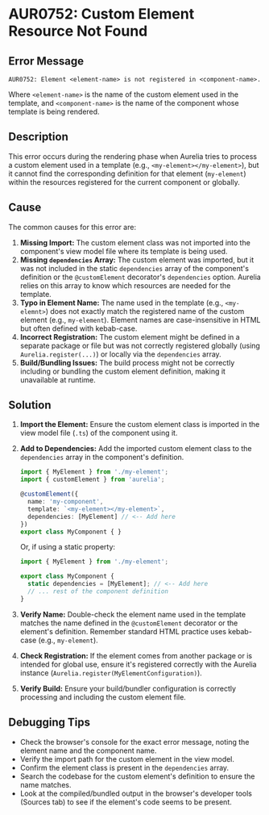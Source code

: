 # AUR0752: Custom Element Resource Not Found

## Error Message

`AUR0752: Element <element-name> is not registered in <component-name>.`

Where `<element-name>` is the name of the custom element used in the template, and `<component-name>` is the name of the component whose template is being rendered.

## Description

This error occurs during the rendering phase when Aurelia tries to process a custom element used in a template (e.g., `<my-element></my-element>`), but it cannot find the corresponding definition for that element (`my-element`) within the resources registered for the current component or globally.

## Cause

The common causes for this error are:

1.  **Missing Import:** The custom element class was not imported into the component's view model file where its template is being used.
2.  **Missing `dependencies` Array:** The custom element was imported, but it was not included in the static `dependencies` array of the component's definition or the `@customElement` decorator's `dependencies` option. Aurelia relies on this array to know which resources are needed for the template.
3.  **Typo in Element Name:** The name used in the template (e.g., `<my-elemnt>`) does not exactly match the registered name of the custom element (e.g., `my-element`). Element names are case-insensitive in HTML but often defined with kebab-case.
4.  **Incorrect Registration:** The custom element might be defined in a separate package or file but was not correctly registered globally (using `Aurelia.register(...)`) or locally via the `dependencies` array.
5.  **Build/Bundling Issues:** The build process might not be correctly including or bundling the custom element definition, making it unavailable at runtime.

## Solution

1.  **Import the Element:** Ensure the custom element class is imported in the view model file (`.ts`) of the component using it.
2.  **Add to Dependencies:** Add the imported custom element class to the `dependencies` array in the component's definition.

    ```typescript
    import { MyElement } from './my-element';
    import { customElement } from 'aurelia';

    @customElement({
      name: 'my-component',
      template: `<my-element></my-element>`,
      dependencies: [MyElement] // <-- Add here
    })
    export class MyComponent { }
    ```
    Or, if using a static property:
    ```typescript
    import { MyElement } from './my-element';

    export class MyComponent {
      static dependencies = [MyElement]; // <-- Add here
      // ... rest of the component definition
    }
    ```

3.  **Verify Name:** Double-check the element name used in the template matches the name defined in the `@customElement` decorator or the element's definition. Remember standard HTML practice uses kebab-case (e.g., `my-element`).
4.  **Check Registration:** If the element comes from another package or is intended for global use, ensure it's registered correctly with the Aurelia instance (`Aurelia.register(MyElementConfiguration)`).
5.  **Verify Build:** Ensure your build/bundler configuration is correctly processing and including the custom element file.

## Debugging Tips

*   Check the browser's console for the exact error message, noting the element name and the component name.
*   Verify the import path for the custom element in the view model.
*   Confirm the element class is present in the `dependencies` array.
*   Search the codebase for the custom element's definition to ensure the name matches.
*   Look at the compiled/bundled output in the browser's developer tools (Sources tab) to see if the element's code seems to be present.
